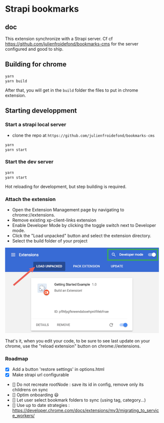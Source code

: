 # Strapi bookmarks

## doc

This extension synchronize with a Strapi server. Cf cf https://github.com/julienfroidefond/bookmarks-cms for the server configured and good to ship.

## Building for chrome

```
yarn
yarn build
```

After that, you will get in the `build` folder the files to put in chrome extension.

## Starting developpment

### Start a strapi local server

- clone the repo at `https://github.com/julienfroidefond/bookmarks-cms`

```
yarn
yarn start
```

### Start the dev server

```
yarn
yarn start
```

Hot reloading for development, but step building is required.

### Attach the extension

- Open the Extension Management page by navigating to chrome://extensions.
- Remove existing xp-client-links extension
- Enable Developer Mode by clicking the toggle switch next to Developer mode.
- Click the "Load unpacked" button and select the extension directory.
- Select the build folder of your project

![Load Extension](docs/readme-chrome-extensions.webp "Enable developer mode & load unpacked extension")

That's it, when you edit your code, to be sure to see last update on your chrome, use the "reload extension" button on chrome://extensions.

### Roadmap

- [x] Add a button 'restore settings' in options.html
- [x] Make strapi url configurable
- [] Do not recreate rootNode : save its id in config, remove only its childrens on sync
- [] Optim onboarding 😃
- [] Let user select bookmark folders to sync (using tag, category...)
- [] Use up to date strategies : https://developer.chrome.com/docs/extensions/mv3/migrating_to_service_workers/
